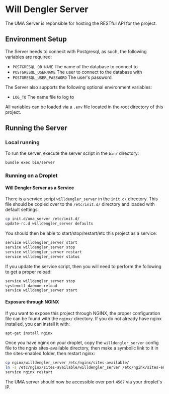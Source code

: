 # Will Dengler Server
The UMA Server is reponsible for hosting the RESTful API for the project.

## Environment Setup
The Server needs to connect with Postgresql, as such, the following variables are required:
- `POSTGRESQL_DB_NAME` The name of the database to connect to
- `POSTGRESQL_USERNAME` The user to connect to the database with
- `POSTGRESQL_USER_PASSWORD` The user's password

The Server also supports the following optional environment variables:
- `LOG_TO` The name file to log to

All variables can be loaded via a `.env` file located in the root directory of this project.

## Running the Server
### Local running
To run the server, execute the server script in the `bin/` directory:
```bash
bundle exec bin/server
```

### Running on a Droplet
#### Will Dengler Server as a Service
There is a service script `willdengler_server` in the `init.d\` directory. This file should be copied over to the `/etc/init.d/` directory and loaded with default settings:
```bash
cp init.d/uma_server /etc/init.d/
update-rc.d willdengler_server defaults
```
You should then be able to start/stop/restart/etc this project as a service:
```bash
service willdengler_server start
service willdengler_server stop
service willdengler_server restart
service willdengler_server status
```

If you update the service script, then you will need to perform the following to get a proper reload:
```bash
service willdengler_server stop
systemctl daemon-reload
service willdengler_server start
```

#### Exposure through NGINX
If you want to expose this project through NGINX, the proper configuration file can be found with the `nginx/` directory. If you do not already have nginx installed, you can install it with:
```bash
apt-get install nginx
```

Once you have nginx on your droplet, copy the `willdengler_server` config file to the ngnix sites-available directory, then make a symbolic link to it in the sites-enabled folder, then restart nginx:
```bash
cp nginx/willdengler_server /etc/nginx/sites-available/
ln -s /etc/nginx/sites-available/willdengler_server /etc/nginx/sites-enabled/willdengler_server
service nginx restart
```
The UMA server should now be accessible over port `4567` via your droplet's IP.
